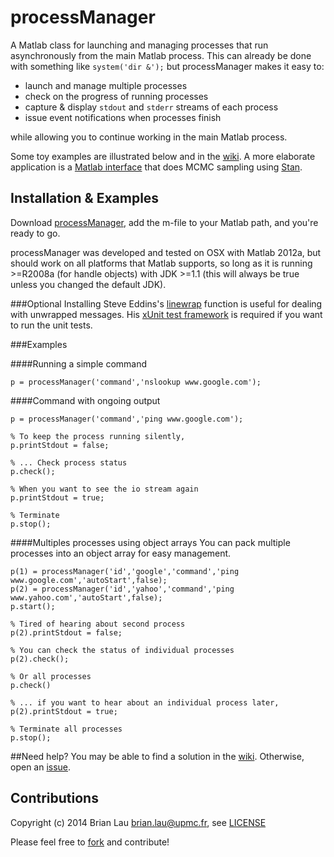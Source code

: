 # processManager

A Matlab class for launching and managing processes that run asynchronously from the main Matlab process. This can already be done with something like `system('dir &');` but processManager makes it easy to:

* launch and manage multiple processes
* check on the progress of running processes
* capture & display `stdout` and `stderr` streams of each process
* issue event notifications when processes finish

while allowing you to continue working in the main Matlab process.

Some toy examples are illustrated below and in the [wiki](https://github.com/brian-lau/MatlabProcessManager/wiki/Examples). A more elaborate application is a [Matlab interface](https://github.com/brian-lau/MatlabStan) that does MCMC sampling using [Stan](http://mc-stan.org/).

## Installation & Examples
Download [processManager](https://github.com/brian-lau/MatlabProcessManager/archive/master.zip), add the m-file to your Matlab path, and you're ready to go.

processManager was developed and tested on OSX with Matlab 2012a, but should work on all platforms that Matlab supports, so long as it is running >=R2008a (for handle objects) with JDK >=1.1 (this will always be true unless you changed the default JDK).

###Optional
Installing Steve Eddins's [linewrap](http://www.mathworks.com/matlabcentral/fileexchange/9909-line-wrap-a-string) function is useful for dealing with unwrapped messages. His [xUnit test framework](http://www.mathworks.com/matlabcentral/fileexchange/22846-matlab-xunit-test-framework) is required if you want to run the unit tests.

###Examples

####Running a simple command
```
p = processManager('command','nslookup www.google.com');
```

####Command with ongoing output
```
p = processManager('command','ping www.google.com');

% To keep the process running silently,
p.printStdout = false;

% ... Check process status
p.check();

% When you want to see the io stream again
p.printStdout = true;

% Terminate
p.stop();
```

####Multiples processes using object arrays
You can pack multiple processes into an object array for easy management.
```
p(1) = processManager('id','google','command','ping www.google.com','autoStart',false);
p(2) = processManager('id','yahoo','command','ping www.yahoo.com','autoStart',false);
p.start();

% Tired of hearing about second process
p(2).printStdout = false;

% You can check the status of individual processes
p(2).check();

% Or all processes
p.check()

% ... if you want to hear about an individual process later,
p(2).printStdout = true;

% Terminate all processes
p.stop();
```

##Need help?
You may be able to find a solution in the [wiki](https://github.com/brian-lau/MatlabProcessManager/wiki/Potential-gotchas). Otherwise, open an [issue](https://github.com/brian-lau/MatlabProcessManager/issues).

Contributions
--------------------------------
Copyright (c) 2014 Brian Lau [brian.lau@upmc.fr](mailto:brian.lau@upmc.fr), see [LICENSE](https://github.com/brian-lau/MatlabProcessManager/blob/master/LICENSE.txt)

Please feel free to [fork](https://github.com/brian-lau/MatlabProcessManager/fork) and contribute!
